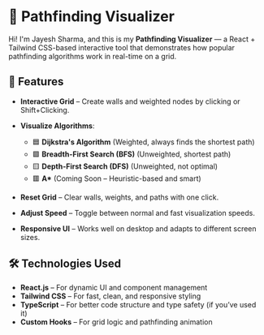 # 🧭 Pathfinding Visualizer

Hi! I'm Jayesh Sharma, and this is my **Pathfinding Visualizer** — a React + Tailwind CSS-based interactive tool that demonstrates how popular pathfinding algorithms work in real-time on a grid.

## 🎯 Features

- **Interactive Grid** – Create walls and weighted nodes by clicking or Shift+Clicking.
- **Visualize Algorithms**:
  - 🟦 **Dijkstra's Algorithm** (Weighted, always finds the shortest path)
  - 🟩 **Breadth-First Search (BFS)** (Unweighted, shortest path)
  - 🟨 **Depth-First Search (DFS)** (Unweighted, not optimal)
  - 🟥 **A\*** (Coming Soon – Heuristic-based and smart)

- **Reset Grid** – Clear walls, weights, and paths with one click.
- **Adjust Speed** – Toggle between normal and fast visualization speeds.
- **Responsive UI** – Works well on desktop and adapts to different screen sizes.

## 🛠️ Technologies Used

- **React.js** – For dynamic UI and component management
- **Tailwind CSS** – For fast, clean, and responsive styling
- **TypeScript** – For better code structure and type safety (if you’ve used it)
- **Custom Hooks** – For grid logic and pathfinding animation


